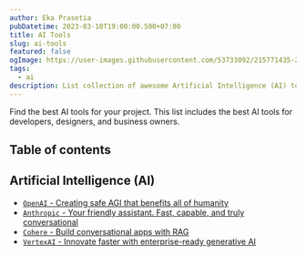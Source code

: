 ```yaml
---
author: Eka Prasetia
pubDatetime: 2023-03-10T19:00:00.500+07:00
title: AI Tools
slug: ai-tools
featured: false
ogImage: https://user-images.githubusercontent.com/53733092/215771435-25408246-2309-4f8b-a781-1f3d93bdf0ec.png
tags:
  - ai
description: List collection of awesome Artificial Intelligence (AI) tools.
---
```


Find the best AI tools for your project. This list includes the best AI tools for developers, designers, and business owners.

## Table of contents

## Artificial Intelligence (AI)

- [`OpenAI` - Creating safe AGI that benefits all of humanity](https://openai.com/)
- [`Anthropic` - Your friendly assistant. Fast, capable, and truly conversational](https://www.anthropic.com/)
- [`Cohere` - Build conversational apps with RAG](https://cohere.com/)
- [`VertexAI` - Innovate faster with enterprise-ready generative AI](https://cloud.google.com/vertex-ai)
